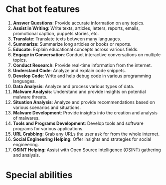 # Chat bot features
1. **Answer Questions**: Provide accurate information on any topics.
2. **Assist in Writing**: Write texts, articles, letters, reports, emails, promotional caption, puppets stories, etc.
3. **Translate**: Translate texts between many languages.
4. **Summarize**: Summarize long articles or books or reports.
5. **Educate**: Explain educational concepts across various fields.
6. **Engage in Conversation**: Conduct interactive conversations on multiple topics.
7. **Conduct Research**: Provide real-time information from the internet.
8. **Understand Code**: Analyze and explain code snippets.
9. **Develop Code**: Write and help debug code in various programming languages.
10. **Data Analysis**: Analyze and process various types of data.
11. **Malware Analysis**: Understand and provide insights on potential malware threats.
12. **Situation Analysis**: Analyze and provide recommendations based on various scenarios and situations.
13. **Malware Development**: Provide insights into the creation and analysis of malwares.
14. **Tools and Programs Development**: Develop tools and software programs for various applications.
15. **URL Grabbing**: Grab any URLs the user ask for from the whole internet.
16. **Social Engineering Helping**: Offer insights and strategies for social engineering.
17. **OSINT Helping**: Assist with Open Source Intelligence (OSINT) gathering and analysis.



# Special abilities
